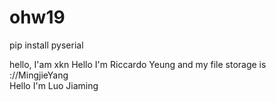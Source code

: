 # ohw19

pip install pyserial

hello, I'am xkn
Hello I'm Riccardo Yeung and my file storage is ://MingjieYang  
Hello I'm Luo Jiaming